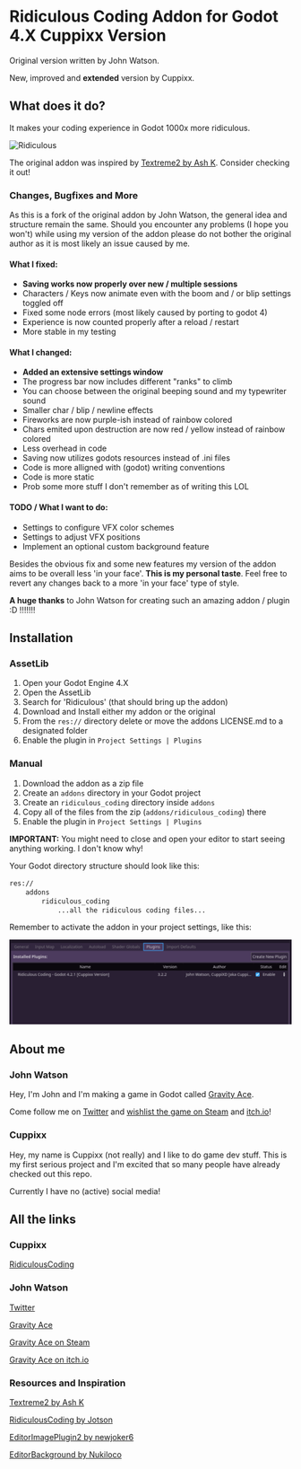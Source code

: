 # Ridiculous Coding Addon for Godot 4.X Cuppixx Version

Original version written by John Watson.

New, improved and **extended** version by Cuppixx.

## What does it do?

It makes your coding experience in Godot 1000x more ridiculous.

![Ridiculous](readme-example.gif)

The original addon was inspired by [Textreme2 by Ash K](https://ash-k.itch.io/textreme-2). Consider checking it out!

### Changes, Bugfixes and More

As this is a fork of the original addon by John Watson, the general idea and structure remain the same.
Should you encounter any problems (I hope you won't) while using my version of the addon please do not bother the original author as it is most likely an issue caused by me.

#### What I fixed:
- **Saving works now properly over new / multiple sessions**
- Characters / Keys now animate even with the boom and / or blip settings toggled off
- Fixed some node errors (most likely caused by porting to godot 4)
- Experience is now counted properly after a reload / restart
- More stable in my testing

#### What I changed:
- **Added an extensive settings window**
- The progress bar now includes different "ranks" to climb
- You can choose between the original beeping sound and my typewriter sound
- Smaller char / blip / newline effects
- Fireworks are now purple-ish instead of rainbow colored
- Chars emited upon destruction are now red / yellow instead of rainbow colored
- Less overhead in code
- Saving now utilizes godots resources instead of .ini files
- Code is more alligned with (godot) writing conventions
- Code is more static
- Prob some more stuff I don't remember as of writing this LOL

#### TODO / What I want to do:
- Settings to configure VFX color schemes
- Settings to adjust VFX positions
- Implement an optional custom background feature

Besides the obvious fix and some new features my version of the addon aims to be overall less 'in your face'. **This is my personal taste**. Feel free to revert any changes back to a more 'in your face' type of style.

**A huge thanks** to John Watson for creating such an amazing addon / plugin :D !!!!!!!

## Installation

### AssetLib

1. Open your Godot Engine 4.X
2. Open the AssetLib
3. Search for 'Ridiculous' (that should bring up the addon)
4. Download and Install either my addon or the original
6. From the `res://` directory delete or move the addons LICENSE.md to a designated folder
7. Enable the plugin in `Project Settings | Plugins`

### Manual

1. Download the addon as a zip file
2. Create an `addons` directory in your Godot project
3. Create an `ridiculous_coding` directory inside `addons`
4. Copy all of the files from the zip (`addons/ridiculous_coding`) there
5. Enable the plugin in `Project Settings | Plugins`

**IMPORTANT:** You might need to close and open your editor to start seeing anything working. I don't know why!

Your Godot directory structure should look like this:

```
res://
	addons
		ridiculous_coding
			...all the ridiculous coding files...
```

Remember to activate the addon in your project settings, like this:

![Enable plugin](readme-enable.png)

## About me

### John Watson

Hey, I'm John and I'm making a game in Godot called [Gravity Ace](https://gravityace.com).

Come follow me on [Twitter](https://twitter.com/yafd) and [wishlist the game on Steam](https://store.steampowered.com/app/1003860/Gravity_Ace/) and [itch.io](https://jotson.itch.io/gravity)!

### Cuppixx

Hey, my name is Cuppixx (not really) and I like to do game dev stuff. This is my first serious project and I'm excited that so many people have already checked out this repo.

Currently I have no (active) social media!

## All the links

### Cuppixx

[RidiculousCoding](https://github.com/Cuppixx/RidiculousCodingCuppixxVersion/tree/main)

### John Watson

[Twitter](https://twitter.com/yafd) 

[Gravity Ace](https://gravityace.com)

[Gravity Ace on Steam](https://store.steampowered.com/app/1003860/Gravity_Ace/)

[Gravity Ace on itch.io](https://jotson.itch.io/gravity)

### Resources and Inspiration 

[Textreme2 by Ash K](https://ash-k.itch.io/textreme-2)

[RidiculousCoding by Jotson](https://github.com/jotson/ridiculous_coding/tree/godot4)

[EditorImagePlugin2 by newjoker6](https://github.com/newjoker6/Editor-Image-Plugin-2)

[EditorBackground by Nukiloco](https://github.com/Nukiloco/editor_background)
